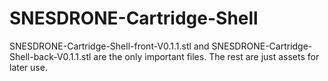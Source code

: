 # SNESDRONE-Cartridge-Shell

SNESDRONE-Cartridge-Shell-front-V0.1.1.stl and SNESDRONE-Cartridge-Shell-back-V0.1.1.stl are the only important files. The rest are just assets for later use.
